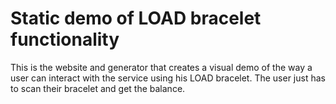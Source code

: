 # Static demo of LOAD bracelet functionality

This is the website and generator that creates a visual demo of the way a user can interact with the service using his LOAD bracelet. The user just has to scan their bracelet and get the balance.
